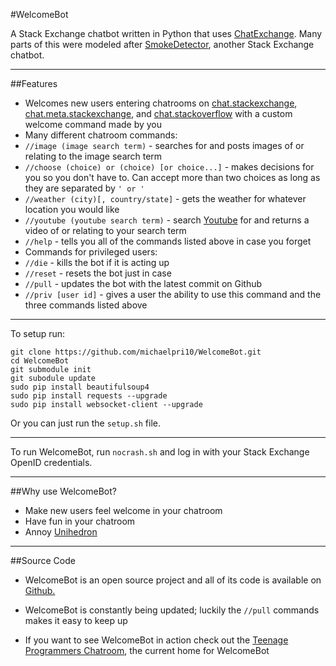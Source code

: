 #WelcomeBot

A Stack Exchange chatbot written in Python that uses [ChatExchange](https://github.com/Manishearth/ChatExchange). Many parts of this were modeled after [SmokeDetector](https://github.com/Charcoal-SE/SmokeDetector), another Stack Exchange chatbot. 

---

##Features

- Welcomes new users entering chatrooms on [chat.stackexchange](http://chat.stackexchange.com), [chat.meta.stackexchange](http://chat.meta.stackexchange.com), and [chat.stackoverflow](http://chat.stackoverflow.com) with a custom welcome command made by you
- Many different chatroom commands:
 - `//image (image search term)` - searches for and posts images of or relating to the image search term
 - `//choose (choice) or (choice) [or choice...]` - makes decisions for you so you don't have to. Can accept more than two choices as long as they are separated by `' or '`
 - `//weather (city)[, country/state]` - gets the weather for whatever location you would like
 - `//youtube (youtube search term)` - search [Youtube](https://www.youtube.com/) for and returns a video of or relating to your search term
 - `//help` - tells you all of the commands listed above in case you forget
- Commands for privileged users:
 - `//die` - kills the bot if it is acting up
 - `//reset` - resets the bot just in case
 - `//pull` - updates the bot with the latest commit on Github
 - `//priv [user id]` - gives a user the ability to use this command and the three commands listed above

---

To setup run: 

    git clone https://github.com/michaelpri10/WelcomeBot.git
    cd WelcomeBot
    git submodule init
    git subodule update
    sudo pip install beautifulsoup4
    sudo pip install requests --upgrade
    sudo pip install websocket-client --upgrade
    
Or you can just run the `setup.sh` file.

---

To run WelcomeBot, run `nocrash.sh` and log in with your Stack Exchange OpenID credentials.

---

##Why use WelcomeBot?

- Make new users feel welcome in your chatroom
- Have fun in your chatroom
- Annoy [Unihedron](http://stackexchange.com/users/4451090/unihedron)

---

##Source Code

- WelcomeBot is an open source project and all of its code is available on [Github.](https://github.com/michaelpri10/WelcomeBot)

- WelcomeBot is constantly being updated; luckily the `//pull` commands makes it easy to keep up

- If you want to see WelcomeBot in action check out the [Teenage Programmers Chatroom](http://chat.stackoverflow.com/rooms/22091/teenage-programmers-chatroom), the current home for WelcomeBot
